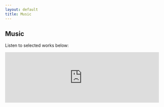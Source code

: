 ```yaml
---
layout: default
title: Music
---
```


<section>
  <h1>Music</h1>
  <p>Listen to selected works below:</p>

  <iframe width="100%" height="166" scrolling="no" frameborder="no"
    src="https://w.soundcloud.com/player/?url=https%3A//soundcloud.com/YOURTRACK">
  </iframe>
</section>
